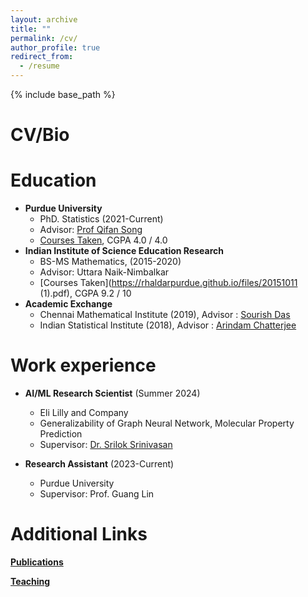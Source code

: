 ```yaml
---
layout: archive
title: ""
permalink: /cv/
author_profile: true
redirect_from:
  - /resume
---
```


{% include base_path %}
# <i class="fa fa-fw fa-briefcase "></i> CV/Bio

Education
======
* **Purdue University**
  * PhD. Statistics (2021-Current)
  * Advisor: [Prof Qifan Song](https://www.stat.purdue.edu/people/faculty/qfsong.html)
  * [Courses Taken](https://rhaldarpurdue.github.io/files/purdue_2024_falltranscript.pdf), CGPA 4.0 / 4.0
* **Indian Institute of Science Education Research**
  * BS-MS Mathematics, (2015-2020)
  * Advisor:  Uttara Naik-Nimbalkar
  * [Courses Taken](https://rhaldarpurdue.github.io/files/20151011 (1).pdf), CGPA 9.2 / 10
* **Academic Exchange**
  * Chennai Mathematical Institute (2019), Advisor : [Sourish Das](https://www.cmi.ac.in/~sourish/index.html) 
  * Indian Statistical Institute (2018), Advisor : [Arindam Chatterjee](https://isi.irins.org/profile/122632)

Work experience
======
* **AI/ML Research Scientist** (Summer 2024)
  * Eli Lilly and Company
  * Generalizability of Graph Neural Network, Molecular Property Prediction 
  * Supervisor: [Dr. Srilok Srinivasan](https://www.linkedin.com/in/srilok-srinivasan/)

* **Research Assistant** (2023-Current)
  * Purdue University
  * Supervisor: Prof. Guang Lin
    

Additional Links
======

[**Publications**](https://rhaldarpurdue.github.io/publications/)

[**Teaching**](https://rhaldarpurdue.github.io/teaching/)





